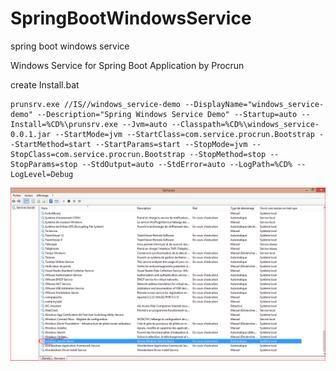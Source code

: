# SpringBootWindowsService
spring boot windows service

Windows Service for Spring Boot Application by Procrun

create Install.bat
```
prunsrv.exe //IS//windows_service-demo --DisplayName="windows_service-demo" --Description="Spring Windows Service Demo" --Startup=auto --
Install=%CD%\prunsrv.exe --Jvm=auto --Classpath=%CD%\windows_service-0.0.1.jar --StartMode=jvm --StartClass=com.service.procrun.Bootstrap --StartMethod=start --StartParams=start --StopMode=jvm --StopClass=com.service.procrun.Bootstrap --StopMethod=stop --StopParams=stop --StdOutput=auto --StdError=auto --LogPath=%CD% --LogLevel=Debug
```



![output](https://github.com/anicetkeric/SpringBootWindowsService/blob/master/procrun/image.png)
